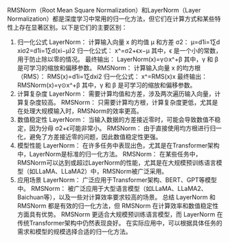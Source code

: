 RMSNorm（Root Mean Square Normalization）和LayerNorm（Layer Normalization）都是深度学习中常用的归一化方法，但它们在计算方式和某些特性上存在显著区别。以下是它们的主要区别：
1. 归一化公式
LayerNorm：
计算输入向量 x 的均值 μ 和方差 σ2：
μ=d1​i=1∑d​xi​σ2=d1​i=1∑d​(xi​−μ)2
归一化公式：
x^=σ2+ϵ​x−μ​
其中，ϵ 是一个小的常数，用于防止除以零的情况。
最终输出：
LayerNorm(x)=γ⊙x^+β
其中，γ 和 β 是可学习的缩放和偏移参数。
RMSNorm：
计算输入向量 x 的均方根（RMS）：
RMS(x)=d1​i=1∑d​xi2​​
归一化公式：
x^=RMS(x)x​
最终输出：
RMSNorm(x)=γ⊙x^+β
其中，γ 和 β 是可学习的缩放和偏移参数。
2. 计算复杂度
LayerNorm：
需要计算均值和方差，涉及两次遍历输入向量，计算复杂度较高。
RMSNorm：
只需要计算均方根，计算复杂度更低，尤其是在处理大规模输入时，RMSNorm的效率更高。
3. 数值稳定性
LayerNorm：
当输入数据的方差接近零时，可能会导致数值不稳定，因为分母 σ2+ϵ​ 可能非常小。
RMSNorm：
由于直接使用均方根进行归一化，避免了方差接近零的问题，因此数值稳定性更强。
4. 模型性能
LayerNorm：
在许多任务中表现出色，尤其是在Transformer架构中，LayerNorm是标准的归一化方法。
RMSNorm：
在某些任务中，RMSNorm可以达到或超过LayerNorm的性能，尤其是在大规模预训练语言模型（如LLaMA、LLaMA2）中，RMSNorm被广泛采用。
5. 应用场景
LayerNorm：
广泛应用于Transformer架构、BERT、GPT等模型中。
RMSNorm：
被广泛应用于大型语言模型（如LLaMA、LLaMA2、Baichuan等），以及一些对计算效率要求较高的场景。
总结
LayerNorm 和 RMSNorm 都是有效的归一化方法，但 RMSNorm 在计算效率和数值稳定性方面具有优势。
RMSNorm 更适合大规模预训练语言模型，而 LayerNorm 在传统Transformer架构中仍然表现良好。
在实际应用中，可以根据具体任务的需求和模型的规模选择合适的归一化方法。


